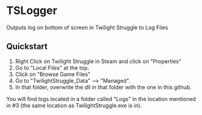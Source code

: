 # TSLogger
Outputs log on bottom of screen in Twilight Struggle to Log Files

## Quickstart

1. Right Click on Twilight Struggle in Steam and click on "Properties"
2. Go to "Local Files" at the top.
3. Click on "Browse Game Files"
4. Go to "TwilightStruggle_Data" --> "Managed".
5. In that folder, overwrite the dll in that folder with the one in this github.

You will find logs located in a folder called "Logs" in the location mentioned in #3 (the same location as TwilightStruggle.exe is in).
